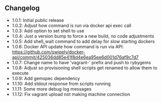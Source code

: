 ## Changelog

* 1.0.1: Initial public release
* 1.0.2: Adjust how command is run via docker api exec call
* 1.0.3: Add option to set shell to use
* 1.0.4: Just a version bump to force a new build, no code adjustments
* 1.0.5: Add shell_wait command to add delay for slow starting dockers
* 1.0.6: Docker API update how command is run via API: https://github.com/swipely/docker-api/commit/425036dd85e41f8d4e6ea95ee6d001d76af9c7d7
* 1.0.7: Change name to have 'vagrant-' prefix and push to rybygems
* 1.0.8: Adjust so provisioning shell scripts get renamed to allow them to execute
* 1.0.9: Add gemspec dependency
* 1.1.10: Add stdout response from scripts running
* 1.1.11: Some more debug log messages
* 1.1.12: Fix vagrant upload not making machine connection
